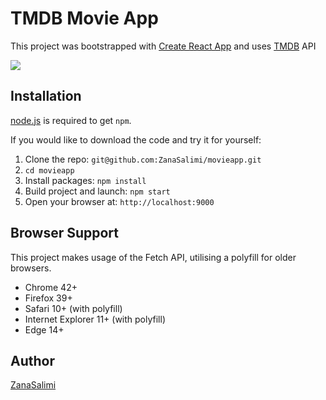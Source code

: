 
# TMDB Movie App

This project was bootstrapped with [Create React App](https://github.com/facebook/create-react-app)
and uses [TMDB](https://www.themoviedb.org/) API 

![](https://github.com/ZanaSalimi/movieapp/blob/master/docs/Demo.gif)


## Installation
[node.js](http://nodejs.org/download/) is required to get ``npm``.

If you would like to download the code and try it for yourself:

1. Clone the repo: `git@github.com:ZanaSalimi/movieapp.git`
2. `cd movieapp`
2. Install packages: `npm install`
3. Build project and launch: `npm start`
4. Open your browser at: `http://localhost:9000`

## Browser Support
This project makes usage of the Fetch API, utilising a polyfill for older browsers.

- Chrome 42+
- Firefox 39+
- Safari 10+ (with polyfill)
- Internet Explorer 11+ (with polyfill)
- Edge 14+

## Author
[ZanaSalimi](https://www.instagram.com/zanadev)
